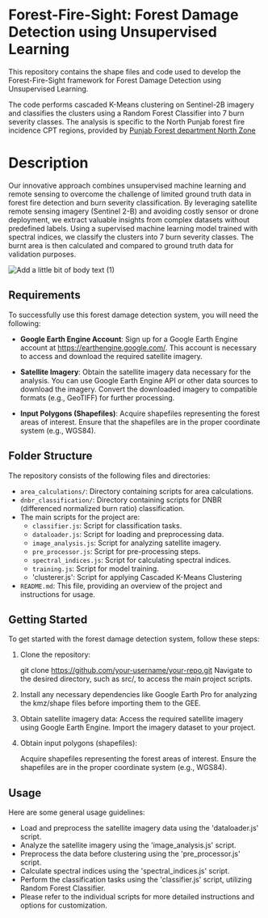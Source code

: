 # Forest-Fire-Sight: Forest Damage Detection using Unsupervised Learning 
This repository contains the shape files and code used to develop the Forest-Fire-Sight framework for Forest Damage Detection using Unsupervised Learning.

The code performs cascaded K-Means clustering on Sentinel-2B imagery and classifies the clusters using a Random Forest Classifier into 7 burn severity classes. The analysis is specific to the North Punjab forest fire incidence CPT regions, provided by [Punjab Forest department North Zone](https://fwf.punjab.gov.pk/)

# Description
Our innovative approach combines unsupervised machine learning and remote sensing to overcome the challenge of limited ground truth data in forest fire detection and burn severity classification. By leveraging satellite remote sensing imagery (Sentinel 2-B) and avoiding costly sensor or drone deployment, we extract valuable insights from complex datasets without predefined labels. Using a supervised machine learning model trained with spectral indices, we classify the clusters into 7 burn severity classes. The burnt area is then calculated and compared to ground truth data for validation purposes.

![Add a little bit of body text (1)](https://github.com/muneebelahimalik/Forest_Damage_Detection/assets/59524535/7dce221c-b4fe-4293-8851-b17ac75b5750)


## Requirements

To successfully use this forest damage detection system, you will need the following:

- **Google Earth Engine Account**: Sign up for a Google Earth Engine account at https://earthengine.google.com/. This account is necessary to access and download the required satellite imagery.

- **Satellite Imagery**: Obtain the satellite imagery data necessary for the analysis. You can use Google Earth Engine API or other data sources to download the imagery. Convert the downloaded imagery to compatible formats (e.g., GeoTIFF) for further processing.

- **Input Polygons (Shapefiles)**: Acquire shapefiles representing the forest areas of interest. Ensure that the shapefiles are in the proper coordinate system (e.g., WGS84).


## Folder Structure
The repository consists of the following files and directories:

- `area_calculations/`: Directory containing scripts for area calculations.
- `dnbr_classification/`: Directory containing scripts for DNBR (differenced normalized burn ratio) classification.
- The main scripts for the project are:
  - `classifier.js`: Script for classification tasks.
  - `dataloader.js`: Script for loading and preprocessing data.
  - `image_analysis.js`: Script for analyzing satellite imagery.
  - `pre_processor.js`: Script for pre-processing steps.
  - `spectral_indices.js`: Script for calculating spectral indices.
  - `training.js`: Script for model training.
  - 'clusterer.js': Script for applying Cascaded K-Means Clustering
- `README.md`: This file, providing an overview of the project and instructions for usage.

## Getting Started

To get started with the forest damage detection system, follow these steps:

1. Clone the repository:
   
   git clone https://github.com/your-username/your-repo.git
   Navigate to the desired directory, such as src/, to access the main project scripts.

2. Install any necessary dependencies like Google Earth Pro for analyzing the kmz/shape files before importing them to the GEE.

3. Obtain satellite imagery data:
   Access the required satellite imagery using Google Earth Engine.
   Import the imagery dataset to your project.
  
4. Obtain input polygons (shapefiles):

   Acquire shapefiles representing the forest areas of interest.
   Ensure the shapefiles are in the proper coordinate system (e.g., WGS84).

## Usage
Here are some general usage guidelines:

- Load and preprocess the satellite imagery data using the 'dataloader.js' script.
- Analyze the satellite imagery using the 'image_analysis.js' script.
- Preprocess the data before clustering using the 'pre_processor.js' script.
- Calculate spectral indices using the 'spectral_indices.js' script.
- Perform the classification tasks using the 'classifier.js' script, utilizing Random Forest Classifier.
- Please refer to the individual scripts for more detailed instructions and options for customization.

